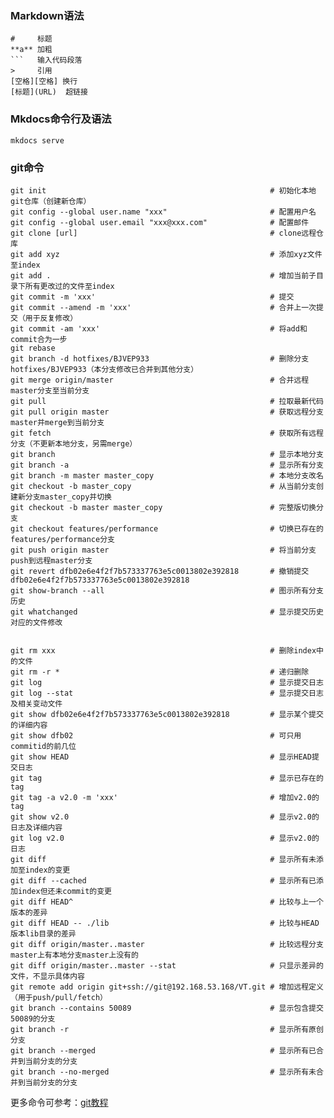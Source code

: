 
### Markdown语法
```
#     标题
**a** 加粗
```   输入代码段落
>     引用
[空格][空格] 换行
[标题](URL)  超链接
```


### Mkdocs命令行及语法
```
mkdocs serve
```

### git命令
```
git init                                                  # 初始化本地git仓库（创建新仓库）
git config --global user.name "xxx"                       # 配置用户名
git config --global user.email "xxx@xxx.com"              # 配置邮件
git clone [url]                                           # clone远程仓库
git add xyz                                               # 添加xyz文件至index
git add .                                                 # 增加当前子目录下所有更改过的文件至index
git commit -m 'xxx'                                       # 提交
git commit --amend -m 'xxx'                               # 合并上一次提交（用于反复修改）
git commit -am 'xxx'                                      # 将add和commit合为一步
git rebase
git branch -d hotfixes/BJVEP933                           # 删除分支hotfixes/BJVEP933（本分支修改已合并到其他分支）
git merge origin/master                                   # 合并远程master分支至当前分支
git pull                                                  # 拉取最新代码
git pull origin master                                    # 获取远程分支master并merge到当前分支
git fetch                                                 # 获取所有远程分支（不更新本地分支，另需merge）
git branch                                                # 显示本地分支
git branch -a                                             # 显示所有分支
git branch -m master master_copy                          # 本地分支改名
git checkout -b master_copy                               # 从当前分支创建新分支master_copy并切换
git checkout -b master master_copy                        # 完整版切换分支
git checkout features/performance                         # 切换已存在的features/performance分支
git push origin master                                    # 将当前分支push到远程master分支
git revert dfb02e6e4f2f7b573337763e5c0013802e392818       # 撤销提交dfb02e6e4f2f7b573337763e5c0013802e392818
git show-branch --all                                     # 图示所有分支历史
git whatchanged                                           # 显示提交历史对应的文件修改


git rm xxx                                                # 删除index中的文件
git rm -r *                                               # 递归删除
git log                                                   # 显示提交日志
git log --stat                                            # 显示提交日志及相关变动文件
git show dfb02e6e4f2f7b573337763e5c0013802e392818         # 显示某个提交的详细内容
git show dfb02                                            # 可只用commitid的前几位
git show HEAD                                             # 显示HEAD提交日志
git tag                                                   # 显示已存在的tag
git tag -a v2.0 -m 'xxx'                                  # 增加v2.0的tag
git show v2.0                                             # 显示v2.0的日志及详细内容
git log v2.0                                              # 显示v2.0的日志
git diff                                                  # 显示所有未添加至index的变更
git diff --cached                                         # 显示所有已添加index但还未commit的变更
git diff HEAD^                                            # 比较与上一个版本的差异
git diff HEAD -- ./lib                                    # 比较与HEAD版本lib目录的差异
git diff origin/master..master                            # 比较远程分支master上有本地分支master上没有的
git diff origin/master..master --stat                     # 只显示差异的文件，不显示具体内容
git remote add origin git+ssh://git@192.168.53.168/VT.git # 增加远程定义（用于push/pull/fetch）
git branch --contains 50089                               # 显示包含提交50089的分支
git branch -r                                             # 显示所有原创分支
git branch --merged                                       # 显示所有已合并到当前分支的分支
git branch --no-merged                                    # 显示所有未合并到当前分支的分支
```
更多命令可参考：[git教程](https://www.runoob.com/git/git-tutorial.html)